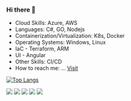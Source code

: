 ### Hi there 👋

- Cloud Skills: Azure, AWS
- Languages: C#, GO, Nodejs
- Containerization/Virtualization: K8s, Docker
- Operating Systems: Windows, Linux
- IaC - Terraform, ARM
- UI - Angular
- Other Skills: CI/CD
- How to reach me: ...   [Visit](https://arpitfs.github.io/portfolio/)

 [![Top Langs](https://github-readme-stats.vercel.app/api/top-langs/?username=arpitfs&layout=compact)](https://github.com/arpitfs/)
  
![](https://vistr.dev/badge?repo=arpitfs)
[![](https://img.shields.io/badge/-@arpitfs-%23181717?style=flat-square&logo=github)](https://github.com/arpitfs)
[![](https://img.shields.io/badge/-Arpit%20Malik-blue?style=flat-square&logo=Linkedin&logoColor=white&link=https://www.linkedin.com/in/arpit-malik-3816a8135/)](https://www.linkedin.com/in/arpit-malik-3816a8135/)
[![](https://img.shields.io/website?color=0ab9e6&style=flat-square&up_message=arpitfs.cf&url=https%3A%2F%2Farpitfs.cf)](https://arpitfs.cf)
[![](https://img.shields.io/badge/@arpitfs-black?style=flat-square&logo=medium)](https://medium.com/@arpitfs)

<!--[![Github stats](https://github-readme-stats.vercel.app/api?username=arpitfs)](https://github.com/anuraghazra/github-readme-stats) -->
